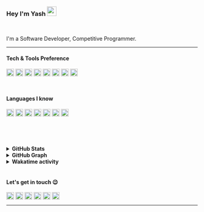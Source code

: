 ### Hey I'm Yash <img src="https://camo.githubusercontent.com/e8e7b06ecf583bc040eb60e44eb5b8e0ecc5421320a92929ce21522dbc34c891/68747470733a2f2f6d656469612e67697068792e636f6d2f6d656469612f6876524a434c467a6361737252346961377a2f67697068792e676966" height="25">
<br> 

I'm a Software Developer, Competitive Programmer.

---

#### Tech & Tools Preference
 <img src="https://img.shields.io/badge/react-%2320232a.svg?style=for-the-badge&logo=react&logoColor=%2361DAFB" height="20" align="center">  <img src="https://img.shields.io/badge/firebase-%23039BE5.svg?style=for-the-badge&logo=firebase" height="20" align="center" > <img src="https://img.shields.io/badge/mongodb-%23F24E1E.svg?style=for-the-badge&logo=mongodb&logoColor=white" height="20" align="center" >  <img src="https://img.shields.io/badge/VisualStudioCode-0078d7.svg?style=for-the-badge&logo=visual-studio-code&logoColor=white" height="20" align="center" > <img src="https://img.shields.io/badge/git-%23F05033.svg?style=for-the-badge&logo=git&logoColor=white" height="20" align="center" > <img src="https://img.shields.io/badge/github-%23121011.svg?style=for-the-badge&logo=github&logoColor=white" height="20" align="center" >  <img src="https://img.shields.io/badge/Node.js-339933?style=for-the-badge&logo=nodedotjs&logoColor=white" height="20" align="center" > <img src="https://img.shields.io/badge/Express.js-000000?style=for-the-badge&logo=express&logoColor=white" height="20" align="center" >

<br>

#### Languages I know

<img src="https://img.shields.io/badge/c-%2300599C.svg?style=for-the-badge&logo=c&logoColor=white" height="20" align="center" > <img src="https://img.shields.io/badge/c++-%2300599C.svg?style=for-the-badge&logo=c%2B%2B&logoColor=white" height="20" align="center" >  <img src="https://img.shields.io/badge/HTML5-E34F26?style=for-the-badge&logo=html5&logoColor=white" height="20" align="center" > <img src="https://img.shields.io/badge/CSS3-1572B6?style=for-the-badge&logo=css3&logoColor=white" height="20" align="center" > <img src="https://img.shields.io/badge/JavaScript-323330?style=for-the-badge&logo=javascript&logoColor=F7DF1E" height="20" align="center" >  <img src="https://img.shields.io/badge/typescript-%23007ACC.svg?style=for-the-badge&logo=typescript&logoColor=white" height="20" align="center" >  <img src="https://img.shields.io/badge/java-%23ED8B00.svg?style=for-the-badge&logo=java&logoColor=white" height="20" align="center" >

<br>
<p align="center" >
  <!-- Profile Views Stats -->
  <img align="center" src="https://komarev.com/ghpvc/?username=mishrayash123" alt="" />
</p>
<br>
<details>	
  <summary><b> GitHub Stats</b></summary>

  <br />
  <img height="180em" src="https://github-readme-stats.vercel.app/api?username=mishrayash123&show_icons=true&hide_border=true&&count_private=true&include_all_commits=true" />
  <img height="180em" src="https://github-readme-stats.vercel.app/api/top-langs/?username=mishrayash123&exclude_repo=KNN-Image-Classification&show_icons=true&hide_border=true&layout=compact&langs_count=8"/>
</details>

<details>
	<summary><b> GitHub Graph</b></summary>
	<img src="https://activity-graph.herokuapp.com/graph?username=mishrayash123&theme=minimal" />
</details>
<details>
	<summary><b> Wakatime activity</b></summary>
	<a href="https://wakatime.com"><img height="320em" src="https://wakatime.com/share/@46185a87-facf-402b-a613-55f892c37078/799d018a-5b9c-4cd1-96fe-be60d115326c.png" /></a>
</details>

<br>

#### Let's get in touch :wink:
[<img src="https://img.shields.io/static/v1?label=&message=Portfolio&style=flat-square&color=brightgreen&logo=flickr" height="20" align="center">](https://yash-mauve.vercel.app/) [<img src="https://img.shields.io/badge/Gmail-D14836?style=for-the-badge&logo=gmail&logoColor=white" height="20" align="center" >](https://mail.google.com/mail/?view=cm&fs=1&to=mishrayash@3778@gmail.com) [<img src="https://img.shields.io/badge/linkedin-%230077B5.svg?style=for-the-badge&logo=linkedin&logoColor=white" height="20" align="center" >](https://www.linkedin.com/in/yash-kumar-mishra-60b490202/) [<img src="https://img.shields.io/badge/Facebook-%231877F2.svg?style=for-the-badge&logo=Facebook&logoColor=white" height="20" align="center" >](https://www.facebook.com/profile.php?id=100024594800462) [<img src="https://img.shields.io/badge/yashmishra_0923-%23E4405F.svg?style=for-the-badge&logo=Instagram&logoColor=white" height="20" align="center" >](https://www.instagram.com/yash_mishra_0923/) [<img src="https://img.shields.io/badge/@YashMis29565569-%231DA1F2.svg?style=for-the-badge&logo=Twitter&logoColor=white" height="20" align="center" >](https://twitter.com/YashMis29565569?t=4uHtan2dOpWddqchGEJzsA&s=08)

---
